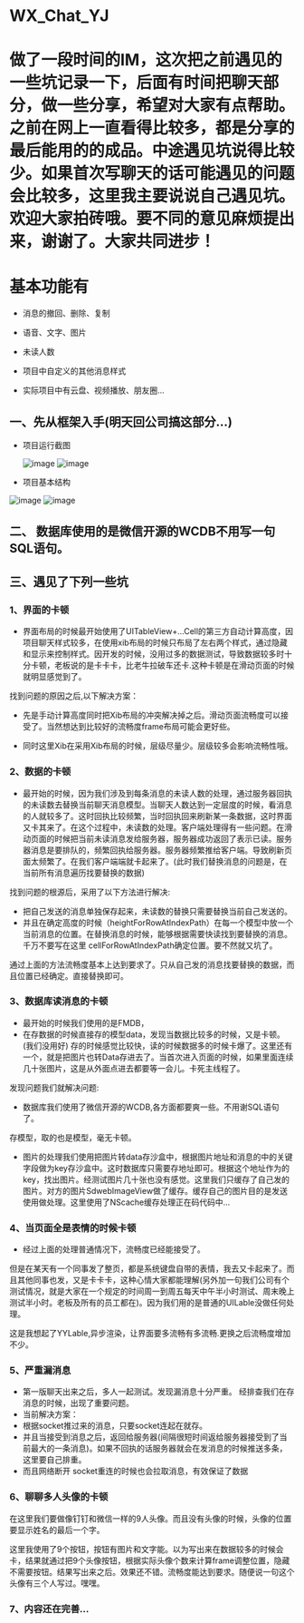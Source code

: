 # WX_Chat_YJ

# 做了一段时间的IM，这次把之前遇见的一些坑记录一下，后面有时间把聊天部分，做一些分享，希望对大家有点帮助。之前在网上一直看得比较多，都是分享的最后能用的的成品。中途遇见坑说得比较少。如果首次写聊天的话可能遇见的问题会比较多，这里我主要说说自己遇见坑。欢迎大家拍砖哦。要不同的意见麻烦提出来，谢谢了。大家共同进步！

# 基本功能有

- 消息的撤回、删除、复制

- 语音、文字、图片

- 未读人数

- 项目中自定义的其他消息样式

- 实际项目中有云盘、视频播放、朋友圈...

## 一、先从框架入手(明天回公司搞这部分...)

- 项目运行截图

  ![image]( https://github.com/MeterSunlight/WX_Chat_YJ/blob/master/21_47_39__08_28_2018.jpg)
 ![image](https://github.com/MeterSunlight/WX_Chat_YJ/blob/master/Simulator%20Screen%20Shot%20-%20iPhone%208%20Plus%20-%202018-08-28%20at%2021.49.30.png)


- 项目基本结构

 ![image](https://github.com/MeterSunlight/WX_Chat_YJ/blob/master/structure_1.jpg)
  ![image](https://github.com/MeterSunlight/WX_Chat_YJ/blob/master/structure_1_2.jpg)


## 二、 数据库使用的是微信开源的WCDB不用写一句SQL语句。

## 三、遇见了下列一些坑

### 1、界面的卡顿

- 界面布局的时候最开始使用了UITableView+...Cell的第三方自动计算高度，因项目聊天样式较多，在使用xib布局的时候只布局了左右两个样式，通过隐藏和显示来控制样式。因开发的时候，没用过多的数据测试，导致数据较多时十分卡顿，老板说的是卡卡卡，比老牛拉破车还卡.这种卡顿是在滑动页面的时候就明显感觉到了。

找到问题的原因之后,以下解决方案：

- 先是手动计算高度同时把Xib布局的冲突解决掉之后。滑动页面流畅度可以接受了。当然想达到比较好的流畅度frame布局可能会更好些。

- 同时这里Xib在采用Xib布局的时候，层级尽量少。层级较多会影响流畅性哦。

### 2、数据的卡顿

- 最开始的时候，因为我们涉及到每条消息的未读人数的处理，通过服务器回执的未读数去替换当前聊天消息模型。当聊天人数达到一定层度的时候，看消息的人就较多了。这时回执比较频繁，当时回执回来刷新某一条数据，这时界面又卡其来了。在这个过程中，未读数的处理。客户端处理得有一些问题。在滑动页面的时候把当前未读消息发给服务器，服务器成功返回了表示已读。服务器消息是要排队的，频繁回执给服务器。服务器频繁推给客户端。导致刷新页面太频繁了。在我们客户端端就卡起来了。(此时我们替换消息的问题是，在当前所有消息遍历找要替换的数据)

找到问题的根源后，采用了以下方法进行解决:

- 把自己发送的消息单独保存起来，未读数的替换只需要替换当前自己发送的。
- 并且在确定高度的时候（heightForRowAtIndexPath）在每一个模型中放一个当前消息的位置。在替换消息的时候，能够根据需要快读找到要替换的消息。千万不要写在这里 cellForRowAtIndexPath确定位置。要不然就又坑了。

通过上面的方法流畅度基本上达到要求了。只从自己发的消息找要替换的数据，而且位置已经确定。直接替换即可。

### 3、数据库读消息的卡顿

- 最开始的时候我们使用的是FMDB，
- 在存数据的时候直接存的模型data，发现当数据比较多的时候，又是卡顿。(我们没用好)
存的时候感觉比较快，读的时候数据多的时候卡爆了。这里还有一个，就是把图片也转Data存进去了。当首次进入页面的时候，如果里面连续几十张图片，这是从外面点进去都要等一会儿。卡死主线程了。

发现问题我们就解决问题:

- 数据库我们使用了微信开源的WCDB,各方面都要爽一些。不用谢SQL语句了。

存模型，取的也是模型，毫无卡顿。

- 图片的处理我们使用把图片转data存沙盒中，根据图片地址和消息的中的关键字段做为key存沙盒中。这时数据库只需要存地址即可。根据这个地址作为的key，找出图片。经测试图片几十张也没有感觉。这里我们只缓存了自己发的图片。对方的图片SdwebImageView做了缓存。缓存自己的图片目的是发送使用做处理。这里使用了NScache缓存处理正在码代码中...

### 4、当页面全是表情的时候卡顿

- 经过上面的处理普通情况下，流畅度已经能接受了。

但是在某天有一个同事发了整页，都是系统键盘自带的表情，我去又卡起来了。而且其他同事也发，又是卡卡卡，这种心情大家都能理解(另外加一句我们公司有个测试情况，就是大家在一个规定的时间周一到周五每天中午半小时测试、周末晚上测试半小时。老板及所有的员工都在)。因为我们用的是普通的UILable没做任何处理。


这是我想起了YYLable,异步渲染，让界面要多流畅有多流畅.更换之后流畅度增加不少。


### 5、严重漏消息

- 第一版聊天出来之后，多人一起测试。发现漏消息十分严重。
经排查我们在存消息的时候，出现了重要问题。
- 当前解决方案：
- 根据socket推过来的消息，只要socket连起在就存。
- 并且当接受到消息之后，返回给服务器(间隔很短时间返给服务器接受到了当前最大的一条消息)。如果不回执的话服务器就会在发消息的时候推送多条，这里要自己排重。
- 而且网络断开 socket重连的时候也会拉取消息，有效保证了数据

### 6、聊聊多人头像的卡顿

在这里我们要做像钉钉和微信一样的9人头像。而且没有头像的时候，头像的位置要显示姓名的最后一个字。

这里我使用了9个按钮，按钮有图片和文字能。以为写出来在数据较多的时候会卡，结果就通过把9个头像按钮，根据实际头像个数来计算frame调整位置，隐藏不需要按钮。结果写出来之后。效果还不错。流畅度能达到要求。随便说一句这个头像有三个人写过。嘿嘿。

### 7、内容还在完善...
